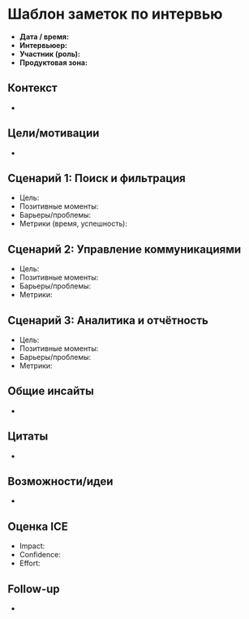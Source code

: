 # Шаблон заметок по интервью

- **Дата / время:**
- **Интервьюер:**
- **Участник (роль):**
- **Продуктовая зона:**

## Контекст
- 

## Цели/мотивации
- 

## Сценарий 1: Поиск и фильтрация
- Цель:
- Позитивные моменты:
- Барьеры/проблемы:
- Метрики (время, успешность):

## Сценарий 2: Управление коммуникациями
- Цель:
- Позитивные моменты:
- Барьеры/проблемы:
- Метрики:

## Сценарий 3: Аналитика и отчётность
- Цель:
- Позитивные моменты:
- Барьеры/проблемы:
- Метрики:

## Общие инсайты
- 

## Цитаты
- 

## Возможности/идеи
- 

## Оценка ICE
- Impact:
- Confidence:
- Effort:

## Follow-up
- 


